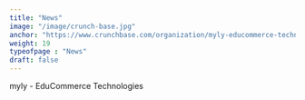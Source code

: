 ```yaml
---
title: "News"
image: "/image/crunch-base.jpg"
anchor: "https://www.crunchbase.com/organization/myly-educommerce-technologies#/entity"  
weight: 19
typeofpage : "News"
draft: false
---
```


myly - EduCommerce Technologies

